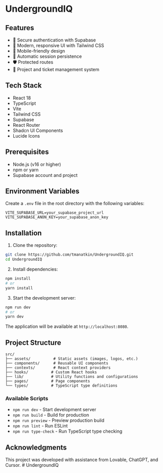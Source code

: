 # UndergroundIQ

## Features

- 🔐 Secure authentication with Supabase
- 🎨 Modern, responsive UI with Tailwind CSS
- 📱 Mobile-friendly design
- 🔄 Automatic session persistence
- 🛡️ Protected routes
- 🎯 Project and ticket management system

## Tech Stack

- React 18
- TypeScript
- Vite
- Tailwind CSS
- Supabase
- React Router
- Shadcn UI Components
- Lucide Icons

## Prerequisites

- Node.js (v16 or higher)
- npm or yarn
- Supabase account and project

## Environment Variables

Create a `.env` file in the root directory with the following variables:

```env
VITE_SUPABASE_URL=your_supabase_project_url
VITE_SUPABASE_ANON_KEY=your_supabase_anon_key
```

## Installation

1. Clone the repository:

```bash
git clone https://github.com/tmanatkin/UndergroundIQ.git
cd UndergroundIQ
```

2. Install dependencies:

```bash
npm install
# or
yarn install
```

3. Start the development server:

```bash
npm run dev
# or
yarn dev
```

The application will be available at `http://localhost:8080`.

## Project Structure

```
src/
├── assets/          # Static assets (images, logos, etc.)
├── components/      # Reusable UI components
├── contexts/        # React context providers
├── hooks/          # Custom React hooks
├── lib/            # Utility functions and configurations
├── pages/          # Page components
└── types/          # TypeScript type definitions
```

### Available Scripts

- `npm run dev` - Start development server
- `npm run build` - Build for production
- `npm run preview` - Preview production build
- `npm run lint` - Run ESLint
- `npm run type-check` - Run TypeScript type checking

## Acknowledgments

This project was developed with assistance from Lovable, ChatGPT, and Cursor.
#   U n d e r g r o u n d I Q  
 